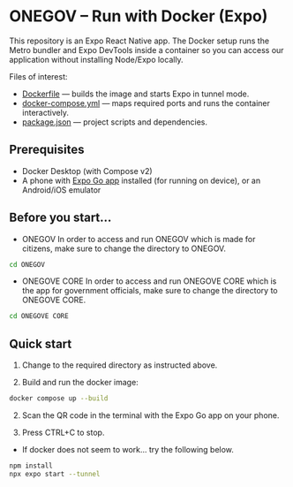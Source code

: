 # ONEGOV – Run with Docker (Expo)

This repository is an Expo React Native app. The Docker setup runs the Metro bundler and Expo DevTools inside a container so you can access our application without installing Node/Expo locally.

Files of interest:
- [Dockerfile](Dockerfile) — builds the image and starts Expo in tunnel mode.
- [docker-compose.yml](docker-compose.yml) — maps required ports and runs the container interactively.
- [package.json](package.json) — project scripts and dependencies.

## Prerequisites
- Docker Desktop (with Compose v2)
- A phone with [Expo Go app](https://play.google.com/store/apps/details?id=host.exp.exponent&hl=en) installed (for running on device), or an Android/iOS emulator

## Before you start...
- ONEGOV
In order to access and run ONEGOV which is made for citizens, make sure to change the directory to ONEGOV.
```sh
cd ONEGOV
```

- ONEGOVE CORE 
In order to access and run ONEGOVE CORE which is the app for government officials, make sure to change the directory to ONEGOVE CORE.
```sh
cd ONEGOVE CORE
```

## Quick start
1) Change to the required directory as instructed above.

1) Build and run the docker image:

```sh
docker compose up --build
```

2) Scan the QR code in the terminal with the Expo Go app on your phone.

4) Press CTRL+C to stop.

- If docker does not seem to work... try the following below.

```sh
npm install
npx expo start --tunnel
```